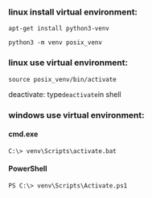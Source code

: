 ### linux install virtual environment:

`apt-get install python3-venv`

`python3 -m venv posix_venv`

### linux use virtual environment:

`source posix_venv/bin/activate`

deactivate: type`deactivate`in shell

### windows use virtual environment:
#### cmd.exe

`C:\> venv\Scripts\activate.bat`

#### PowerShell

`PS C:\> venv\Scripts\Activate.ps1`